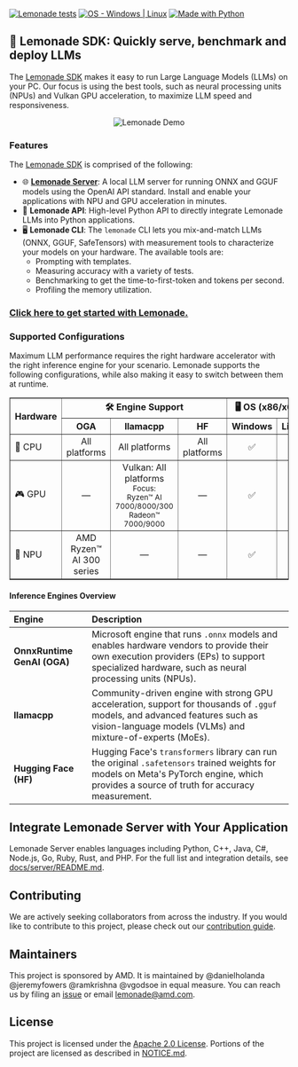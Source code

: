 [![Lemonade tests](https://github.com/lemonade-sdk/lemonade/actions/workflows/test_lemonade.yml/badge.svg)](https://github.com/lemonade-sdk/lemonade/tree/main/test "Check out our tests")
[![OS - Windows | Linux](https://img.shields.io/badge/OS-windows%20%7C%20linux-blue)](docs/README.md#installation "Check out our instructions")
[![Made with Python](https://img.shields.io/badge/Python-3.8,3.10-blue?logo=python&logoColor=white)](docs/README.md#installation "Check out our instructions")

## 🍋 Lemonade SDK: Quickly serve, benchmark and deploy LLMs

The [Lemonade SDK](./docs/README.md) makes it easy to run Large Language Models (LLMs) on your PC. Our focus is using the best tools, such as neural processing units (NPUs) and Vulkan GPU acceleration, to maximize LLM speed and responsiveness.

<div align="center">
  <img src="https://download.amd.com/images/lemonade_640x480_1.gif" alt="Lemonade Demo" title="Lemonade in Action">
</div>

### Features

The [Lemonade SDK](./docs/README.md) is comprised of the following:

- 🌐 **[Lemonade Server](https://lemonade-server.ai/docs)**: A local LLM server for running ONNX and GGUF models using the OpenAI API standard. Install and enable your applications with NPU and GPU acceleration in minutes.
- 🐍 **Lemonade API**: High-level Python API to directly integrate Lemonade LLMs into Python applications.
- 🖥️ **Lemonade CLI**: The `lemonade` CLI lets you mix-and-match LLMs (ONNX, GGUF, SafeTensors) with measurement tools to characterize your models on your hardware. The available tools are:
  - Prompting with templates.
  - Measuring accuracy with a variety of tests.
  - Benchmarking to get the time-to-first-token and tokens per second.
  - Profiling the memory utilization.

### [Click here to get started with Lemonade.](./docs/README.md)

### Supported Configurations

Maximum LLM performance requires the right hardware accelerator with the right inference engine for your scenario. Lemonade supports the following configurations, while also making it easy to switch between them at runtime.

<table border="1" cellpadding="6" cellspacing="0">
  <thead>
    <tr>
      <th rowspan="2">Hardware</th>
      <th colspan="3" align="center">🛠️ Engine Support</th>
      <th colspan="2" align="center">🖥️ OS (x86/x64)</th>
    </tr>
    <tr>
      <th align="center">OGA</th>
      <th align="center">llamacpp</th>
      <th align="center">HF</th>
      <th align="center">Windows</th>
      <th align="center">Linux</th>
    </tr>
  </thead>
  <tbody>
    <tr>
      <td>🧠 CPU</td>
      <td align="center">All platforms</td>
      <td align="center">All platforms</td>
      <td align="center">All platforms</td>
      <td align="center">✅</td>
      <td align="center">✅</td>
    </tr>
    <tr>
      <td>🎮 GPU</td>
      <td align="center">—</td>
      <td align="center">Vulkan: All platforms<br><small>Focus:<br/>Ryzen™ AI 7000/8000/300<br/>Radeon™ 7000/9000</small></td>
      <td align="center">—</td>
      <td align="center">✅</td>
      <td align="center">✅</td>
    </tr>
    <tr>
      <td>🤖 NPU</td>
      <td align="center">AMD Ryzen™ AI 300 series</td>
      <td align="center">—</td>
      <td align="center">—</td>
      <td align="center">✅</td>
      <td align="center">—</td>
    </tr>
  </tbody>
</table>



#### Inference Engines Overview
| Engine | Description |
| :--- | :--- |
| **OnnxRuntime GenAI (OGA)** | Microsoft engine that runs `.onnx` models and enables hardware vendors to provide their own execution providers (EPs) to support specialized hardware, such as neural processing units (NPUs). |
| **llamacpp** | Community-driven engine with strong GPU acceleration, support for thousands of `.gguf` models, and advanced features such as vision-language models (VLMs) and mixture-of-experts (MoEs). |
| **Hugging Face (HF)** | Hugging Face's `transformers` library can run the original `.safetensors` trained weights for models on Meta's PyTorch engine, which provides a source of truth for accuracy measurement. |

## Integrate Lemonade Server with Your Application

Lemonade Server enables languages including Python, C++, Java, C#, Node.js, Go, Ruby, Rust, and PHP. For the full list and integration details, see [docs/server/README.md](./docs/server/README.md).

## Contributing

We are actively seeking collaborators from across the industry. If you would like to contribute to this project, please check out our [contribution guide](./docs/contribute.md).

## Maintainers

This project is sponsored by AMD. It is maintained by @danielholanda @jeremyfowers @ramkrishna @vgodsoe in equal measure. You can reach us by filing an [issue](https://github.com/lemonade-sdk/lemonade/issues) or email [lemonade@amd.com](mailto:lemonade@amd.com).

## License

This project is licensed under the [Apache 2.0 License](https://github.com/lemonade-sdk/lemonade/blob/main/LICENSE). Portions of the project are licensed as described in [NOTICE.md](./NOTICE.md).

<!--This file was originally licensed under Apache 2.0. It has been modified.
Modifications Copyright (c) 2025 AMD-->


